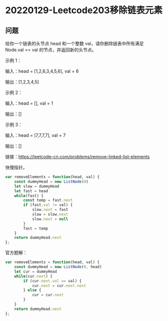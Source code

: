 # 20220129-Leetcode203移除链表元素

## 问题

给你一个链表的头节点 head 和一个整数 val，请你删除链表中所有满足 Node.val == val 的节点，并返回新的头节点。

示例 1：

输入：head = [1,2,6,3,4,5,6], val = 6

输出：[1,2,3,4,5]

示例 2：

输入：head = [], val = 1

输出：[]

示例 3：

输入：head = [7,7,7,7], val = 7

输出：[]

链接：https://leetcode-cn.com/problems/remove-linked-list-elements

快慢指针。

```JavaScript
var removeElements = function(head, val) {
    const dummyHead = new ListNode(0)
    let slow = dummyHead
    let fast = head
    while(fast) {
        const temp = fast.next
        if (fast.val != val) {
            slow.next = fast
            slow = slow.next
            slow.next = null
        }
        fast = temp
    }
    return dummyHead.next
};
```

官方题解：

```JavaScript
var removeElements = function(head, val) {
    const dummyHead = new ListNode(0, head)
    let cur = dummyHead
    while(cur.next) {
        if (cur.next.val == val) {
            cur.next = cur.next.next
        } else {
            cur = cur.next    
        }
    }
    return dummyHead.next
};
```




